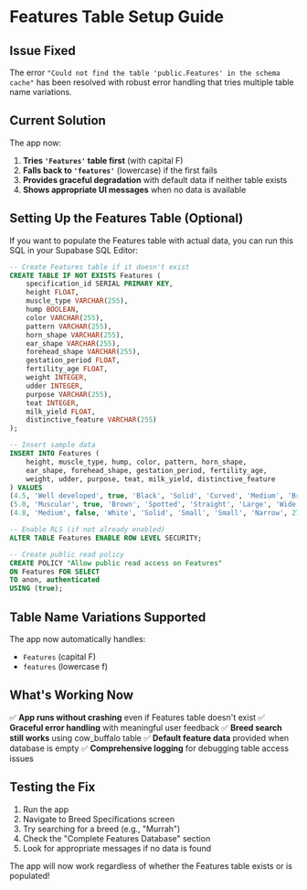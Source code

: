 # Features Table Setup Guide

## Issue Fixed
The error `"Could not find the table 'public.Features' in the schema cache"` has been resolved with robust error handling that tries multiple table name variations.

## Current Solution
The app now:
1. **Tries `'Features'` table first** (with capital F)
2. **Falls back to `'features'`** (lowercase) if the first fails
3. **Provides graceful degradation** with default data if neither table exists
4. **Shows appropriate UI messages** when no data is available

## Setting Up the Features Table (Optional)

If you want to populate the Features table with actual data, you can run this SQL in your Supabase SQL Editor:

```sql
-- Create Features table if it doesn't exist
CREATE TABLE IF NOT EXISTS Features (
    specification_id SERIAL PRIMARY KEY,
    height FLOAT,
    muscle_type VARCHAR(255),
    hump BOOLEAN,
    color VARCHAR(255),
    pattern VARCHAR(255),
    horn_shape VARCHAR(255),
    ear_shape VARCHAR(255),
    forehead_shape VARCHAR(255),
    gestation_period FLOAT,
    fertility_age FLOAT,
    weight INTEGER,
    udder INTEGER,
    purpose VARCHAR(255),
    teat INTEGER,
    milk_yield FLOAT,
    distinctive_feature VARCHAR(255)
);

-- Insert sample data
INSERT INTO Features (
    height, muscle_type, hump, color, pattern, horn_shape, 
    ear_shape, forehead_shape, gestation_period, fertility_age, 
    weight, udder, purpose, teat, milk_yield, distinctive_feature
) VALUES 
(4.5, 'Well developed', true, 'Black', 'Solid', 'Curved', 'Medium', 'Broad', 285, 24, 400, 4, 'Milk production', 4, 12.5, 'Hardy and disease resistant'),
(5.0, 'Muscular', true, 'Brown', 'Spotted', 'Straight', 'Large', 'Wide', 280, 30, 450, 4, 'Dual purpose', 4, 15.0, 'Good milk yield'),
(4.8, 'Medium', false, 'White', 'Solid', 'Small', 'Small', 'Narrow', 275, 28, 350, 4, 'Milk production', 4, 18.0, 'High milk fat content');

-- Enable RLS (if not already enabled)
ALTER TABLE Features ENABLE ROW LEVEL SECURITY;

-- Create public read policy
CREATE POLICY "Allow public read access on Features" 
ON Features FOR SELECT 
TO anon, authenticated 
USING (true);
```

## Table Name Variations Supported
The app now automatically handles:
- `Features` (capital F)
- `features` (lowercase f)

## What's Working Now
✅ **App runs without crashing** even if Features table doesn't exist
✅ **Graceful error handling** with meaningful user feedback
✅ **Breed search still works** using cow_buffalo table
✅ **Default feature data** provided when database is empty
✅ **Comprehensive logging** for debugging table access issues

## Testing the Fix
1. Run the app
2. Navigate to Breed Specifications screen
3. Try searching for a breed (e.g., "Murrah")
4. Check the "Complete Features Database" section
5. Look for appropriate messages if no data is found

The app will now work regardless of whether the Features table exists or is populated!